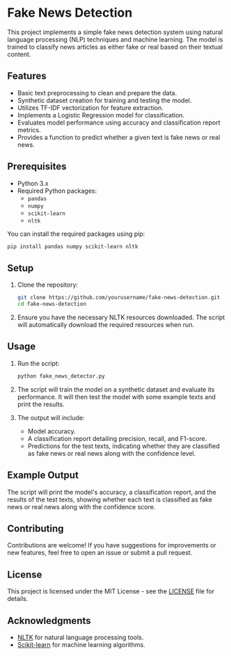 # Fake News Detection

This project implements a simple fake news detection system using natural language processing (NLP) techniques and machine learning. The model is trained to classify news articles as either fake or real based on their textual content.

## Features

- Basic text preprocessing to clean and prepare the data.
- Synthetic dataset creation for training and testing the model.
- Utilizes TF-IDF vectorization for feature extraction.
- Implements a Logistic Regression model for classification.
- Evaluates model performance using accuracy and classification report metrics.
- Provides a function to predict whether a given text is fake news or real news.

## Prerequisites

- Python 3.x
- Required Python packages:
  - `pandas`
  - `numpy`
  - `scikit-learn`
  - `nltk`

You can install the required packages using pip:

```bash
pip install pandas numpy scikit-learn nltk
```

## Setup

1. Clone the repository:

   ```bash
   git clone https://github.com/yourusername/fake-news-detection.git
   cd fake-news-detection
   ```

2. Ensure you have the necessary NLTK resources downloaded. The script will automatically download the required resources when run.

## Usage

1. Run the script:

   ```bash
   python fake_news_detector.py
   ```

2. The script will train the model on a synthetic dataset and evaluate its performance. It will then test the model with some example texts and print the results.

3. The output will include:
   - Model accuracy.
   - A classification report detailing precision, recall, and F1-score.
   - Predictions for the test texts, indicating whether they are classified as fake news or real news along with the confidence level.

## Example Output

The script will print the model's accuracy, a classification report, and the results of the test texts, showing whether each text is classified as fake news or real news along with the confidence score.

## Contributing

Contributions are welcome! If you have suggestions for improvements or new features, feel free to open an issue or submit a pull request.

## License

This project is licensed under the MIT License - see the [LICENSE](LICENSE) file for details.

## Acknowledgments

- [NLTK](https://www.nltk.org/) for natural language processing tools.
- [Scikit-learn](https://scikit-learn.org/) for machine learning algorithms.
